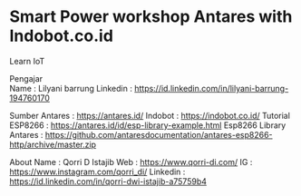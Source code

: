 # Smart Power workshop Antares with Indobot.co.id
Learn IoT

Pengajar
<br>Name : Lilyani barrung
Linkedin : https://id.linkedin.com/in/lilyani-barrung-194760170

Sumber 
Antares : https://antares.id/
Indobot : https://indobot.co.id/
Tutorial ESP8266 : https://antares.id/id/esp-library-example.html
Esp8266 Library Antares : https://github.com/antaresdocumentation/antares-esp8266-http/archive/master.zip

About
Name : Qorri D Istajib
Web : https://www.qorri-di.com/
IG : https://www.instagram.com/qorri_di/
Linkedin : https://id.linkedin.com/in/qorri-dwi-istajib-a75759b4
